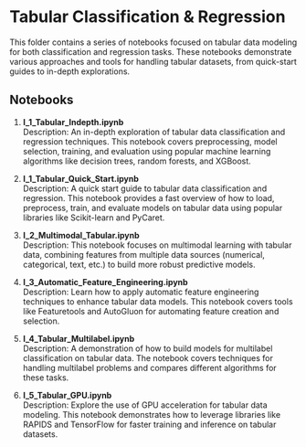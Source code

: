 # Tabular Classification & Regression

This folder contains a series of notebooks focused on tabular data modeling for both classification and regression tasks. These notebooks demonstrate various approaches and tools for handling tabular datasets, from quick-start guides to in-depth explorations.

## Notebooks

1. **I_1_Tabular_Indepth.ipynb**  
   Description: An in-depth exploration of tabular data classification and regression techniques. This notebook covers preprocessing, model selection, training, and evaluation using popular machine learning algorithms like decision trees, random forests, and XGBoost.

2. **I_1_Tabular_Quick_Start.ipynb**  
   Description: A quick start guide to tabular data classification and regression. This notebook provides a fast overview of how to load, preprocess, train, and evaluate models on tabular data using popular libraries like Scikit-learn and PyCaret.

3. **I_2_Multimodal_Tabular.ipynb**  
   Description: This notebook focuses on multimodal learning with tabular data, combining features from multiple data sources (numerical, categorical, text, etc.) to build more robust predictive models.

4. **I_3_Automatic_Feature_Engineering.ipynb**  
   Description: Learn how to apply automatic feature engineering techniques to enhance tabular data models. This notebook covers tools like Featuretools and AutoGluon for automating feature creation and selection.

5. **I_4_Tabular_Multilabel.ipynb**  
   Description: A demonstration of how to build models for multilabel classification on tabular data. The notebook covers techniques for handling multilabel problems and compares different algorithms for these tasks.

6. **I_5_Tabular_GPU.ipynb**  
   Description: Explore the use of GPU acceleration for tabular data modeling. This notebook demonstrates how to leverage libraries like RAPIDS and TensorFlow for faster training and inference on tabular datasets.
